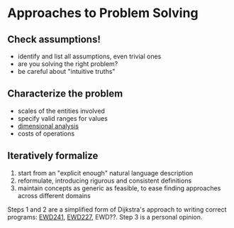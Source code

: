# Approaches to Problem Solving

## Check assumptions!
- identify and list all assumptions, even trivial ones
- are you solving the right problem?
- be careful about "intuitive truths"

## Characterize the problem 
- scales of the entities involved
- specify valid ranges for values
- [dimensional analysis](https://en.wikipedia.org/wiki/Dimensional_analysis)
- costs of operations

## Iteratively formalize
1. start from an "explicit enough" natural language description
2. reformulate, introducing rigurous and consistent definitions
3. maintain concepts as generic as feasible, to ease finding approaches across different domains

Steps 1 and 2 are a simplified form of Dijkstra's approach to writing correct programs: [EWD241](https://www.cs.utexas.edu/~EWD/transcriptions/EWD02xx/EWD241.html), [EWD227](https://www.cs.utexas.edu/~EWD/transcriptions/EWD02xx/EWD227.html), EWD??. Step 3 is a personal opinion.
